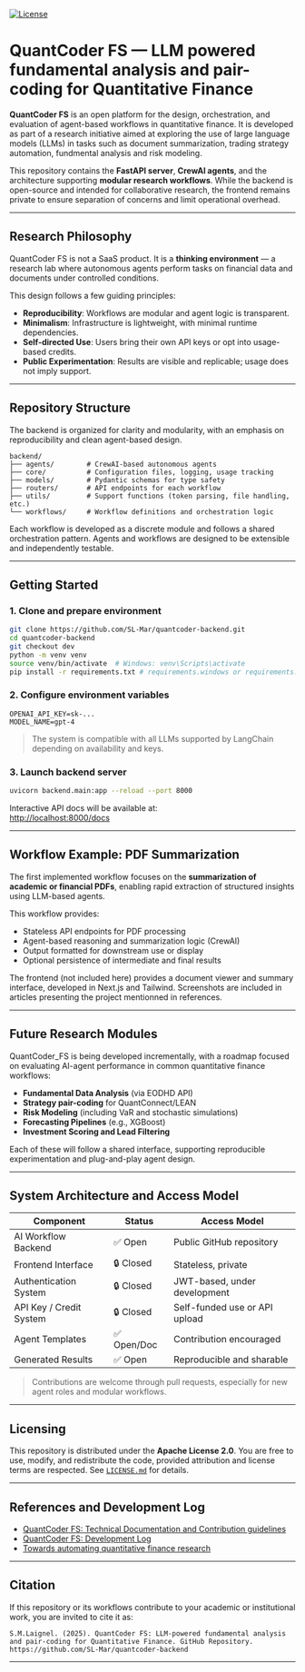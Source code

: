 [![License](https://img.shields.io/badge/License-Apache%202.0-blue.svg)](https://opensource.org/licenses/Apache-2.0)

# QuantCoder FS — LLM powered fundamental analysis and pair-coding for Quantitative Finance

**QuantCoder FS** is an open platform for the design, orchestration, and evaluation of agent-based workflows in quantitative finance. It is developed as part of a research initiative aimed at exploring the use of large language models (LLMs) in tasks such as document summarization, trading strategy automation, fundmental analysis and risk modeling.

This repository contains the **FastAPI server**, **CrewAI agents**, and the architecture supporting **modular research workflows**. While the backend is open-source and intended for collaborative research, the frontend remains private to ensure separation of concerns and limit operational overhead.

---

## Research Philosophy

QuantCoder FS is not a SaaS product. It is a **thinking environment** — a research lab where autonomous agents perform tasks on financial data and documents under controlled conditions.

This design follows a few guiding principles:

- **Reproducibility**: Workflows are modular and agent logic is transparent.
- **Minimalism**: Infrastructure is lightweight, with minimal runtime dependencies.
- **Self-directed Use**: Users bring their own API keys or opt into usage-based credits.
- **Public Experimentation**: Results are visible and replicable; usage does not imply support.

---

## Repository Structure

The backend is organized for clarity and modularity, with an emphasis on reproducibility and clean agent-based design.

```
backend/
├── agents/        # CrewAI-based autonomous agents
├── core/          # Configuration files, logging, usage tracking
├── models/        # Pydantic schemas for type safety
├── routers/       # API endpoints for each workflow
├── utils/         # Support functions (token parsing, file handling, etc.)
└── workflows/     # Workflow definitions and orchestration logic
```

Each workflow is developed as a discrete module and follows a shared orchestration pattern. Agents and workflows are designed to be extensible and independently testable.

---

## Getting Started

### 1. Clone and prepare environment

```bash
git clone https://github.com/SL-Mar/quantcoder-backend.git
cd quantcoder-backend
git checkout dev
python -m venv venv
source venv/bin/activate  # Windows: venv\Scripts\activate
pip install -r requirements.txt # requirements.windows or requirements.linux
```

### 2. Configure environment variables

```env
OPENAI_API_KEY=sk-...
MODEL_NAME=gpt-4
```

> The system is compatible with all LLMs supported by LangChain depending on availability and keys.

### 3. Launch backend server

```bash
uvicorn backend.main:app --reload --port 8000
```

Interactive API docs will be available at:  
[http://localhost:8000/docs](http://localhost:8000/docs)

---

## Workflow Example: PDF Summarization

The first implemented workflow focuses on the **summarization of academic or financial PDFs**, enabling rapid extraction of structured insights using LLM-based agents.

This workflow provides:

- Stateless API endpoints for PDF processing
- Agent-based reasoning and summarization logic (CrewAI)
- Output formatted for downstream use or display
- Optional persistence of intermediate and final results

The frontend (not included here) provides a document viewer and summary interface, developed in Next.js and Tailwind. Screenshots are included in articles presenting the project mentionned in references. 

---

## Future Research Modules

QuantCoder_FS is being developed incrementally, with a roadmap focused on evaluating AI-agent performance in common quantitative finance workflows:

- **Fundamental Data Analysis** (via EODHD API)
- **Strategy pair-coding** for QuantConnect/LEAN
- **Risk Modeling** (including VaR and stochastic simulations)
- **Forecasting Pipelines** (e.g., XGBoost)
- **Investment Scoring and Lead Filtering**

Each of these will follow a shared interface, supporting reproducible experimentation and plug-and-play agent design.

---

## System Architecture and Access Model

| Component               | Status      | Access Model                |
|------------------------|-------------|-----------------------------|
| AI Workflow Backend    | ✅ Open      | Public GitHub repository    |
| Frontend Interface     | 🔒 Closed    | Stateless, private          |
| Authentication System  | 🔒 Closed    | JWT-based, under development |
| API Key / Credit System| 🔒 Closed    | Self-funded use or API upload |
| Agent Templates         | ✅ Open/Doc | Contribution encouraged     |
| Generated Results       | ✅ Open      | Reproducible and sharable   |

> Contributions are welcome through pull requests, especially for new agent roles and modular workflows.

---

## Licensing

This repository is distributed under the **Apache License 2.0**. You are free to use, modify, and redistribute the code, provided attribution and license terms are respected. See [`LICENSE.md`](LICENSE.md) for details.

---

## References and Development Log

- [QuantCoder FS: Technical Documentation and Contribution guidelines](https://github.com/SL-Mar/quantcoder-documentation)
- [QuantCoder FS: Development Log](https://medium.com/@sl_mar/quantcoder-fs-development-log-1b3b7e8c23de)
- [Towards automating quantitative finance research](https://medium.com/ai-advances/towards-automating-quantitative-finance-research-c868a2a6477e)

---

## Citation

If this repository or its workflows contribute to your academic or institutional work, you are invited to cite it as:

```
S.M.Laignel. (2025). QuantCoder FS: LLM-powered fundamental analysis and pair-coding for Quantitative Finance. GitHub Repository. https://github.com/SL-Mar/quantcoder-backend
```
---




